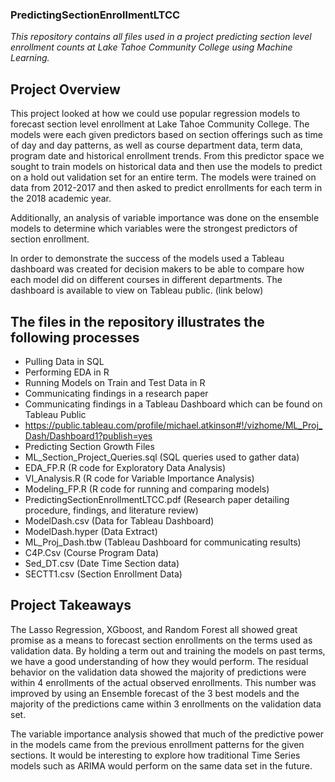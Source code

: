 ### PredictingSectionEnrollmentLTCC


*This repository contains all files used in a project predicting section level enrollment counts at Lake Tahoe Community College using Machine Learning.*

## Project Overview
This project looked at how we could use popular regression models to forecast section level enrollment at Lake Tahoe Community College. The models were each given predictors based on section offerings such as time of day and day patterns, as well as course department data, term data, program date and historical enrollment trends. From this predictor space we sought to train models on historical data and then use the models to predict on a hold out validation set for an entire term. The models were trained on data from 2012-2017 and then asked to predict enrollments for each term in the 2018 academic year.

Additionally, an analysis of variable importance was done on the ensemble models to determine which variables were the strongest predictors of section enrollment.

In order to demonstrate the success of the models used a Tableau dashboard was created for decision makers to be able to compare how each model did on different courses in different departments. The dashboard is available to view on Tableau public. (link below)


## The files in the repository illustrates the following processes
* Pulling Data in SQL
* Performing EDA in R
* Running Models on Train and Test Data in R
* Communicating findings in a research paper
* Communicating findings in a Tableau Dashboard which can be found on Tableau Public
* https://public.tableau.com/profile/michael.atkinson#!/vizhome/ML_Proj_Dash/Dashboard1?publish=yes
* Predicting Section Growth Files
* ML_Section_Project_Queries.sql (SQL queries used to gather data)
* EDA_FP.R (R code for Exploratory Data Analysis)
* VI_Analysis.R (R code for Variable Importance Analysis)
* Modeling_FP.R (R code for running and comparing models)
* PredictingSectionEnrollmentLTCC.pdf (Research paper detailing procedure, findings, and literature review)
* ModelDash.csv (Data for Tableau Dashboard)
* ModelDash.hyper (Data Extract)
* ML_Proj_Dash.tbw (Tableau Dashboard for communicating results)
* C4P.Csv (Course Program Data)
* Sed_DT.csv (Date Time Section data)
* SECTT1.csv (Section Enrollment Data)

## Project Takeaways
The Lasso Regression, XGboost, and Random Forest all showed great promise as a means to forecast section enrollments on the terms used as validation data. By holding a term out and training the models on past terms, we have a good understanding of how they would perform. The residual behavior on the validation data showed the majority of predictions were within 4 enrollments of the actual observed enrollments. This number was improved by using an Ensemble forecast of the 3 best models and the majority of the predictions came within 3 enrollments on the validation data set.

The variable importance analysis showed that much of the predictive power in the models came from the previous enrollment patterns for the given sections. It would be interesting to explore how traditional Time Series models such as ARIMA would perform on the same data set in the future.




